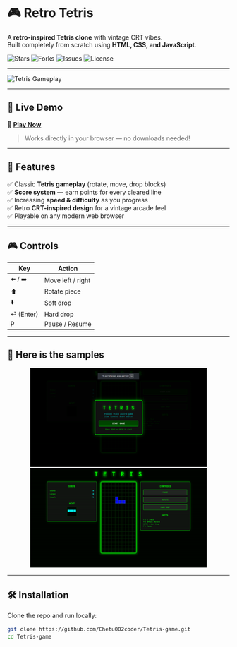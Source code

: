 # 🎮 Retro Tetris

A **retro-inspired Tetris clone** with vintage CRT vibes.  
Built completely from scratch using **HTML, CSS, and JavaScript**.  

![Stars](https://img.shields.io/github/stars/Chetu002coder/Tetris-game?style=social)
![Forks](https://img.shields.io/github/forks/Chetu002coder/Tetris-game?style=social)
![Issues](https://img.shields.io/github/issues/Chetu002coder/Tetris-game)
![License](https://img.shields.io/github/license/Chetu002coder/Tetris-game)

---

<!-- 🎥 Gameplay GIF -->
![Tetris Gameplay](https://media.newyorker.com/photos/605e365ba5291a129cb459c2/16:9/w_1600,h_900,c_limit/Sweet-ClassicTetris-smaller.gif)

---

## 🚀 Live Demo
🔗 **[Play Now](https://chetu002coder.github.io/Tetris-game/)**  

> Works directly in your browser — no downloads needed!

---

## 🎯 Features
✅ Classic **Tetris gameplay** (rotate, move, drop blocks)  
✅ **Score system** — earn points for every cleared line  
✅ Increasing **speed & difficulty** as you progress  
✅ Retro **CRT-inspired design** for a vintage arcade feel  
✅ Playable on any modern web browser  

---

## 🎮 Controls
| Key            | Action              |
|----------------|---------------------|
| ⬅️ / ➡️       | Move left / right   |
| ⬆️             | Rotate piece        |
| ⬇️             | Soft drop           |
| ⏎ (Enter)      | Hard drop           |
| P              | Pause / Resume      |

---

## 📸 Here is the samples
<p align="center">
  <img src="images/game-preview1.png" width="400" />
  <img src="images/game-preview2.png" width="400" />
</p>

---

## 🛠️ Installation
Clone the repo and run locally:

```bash
git clone https://github.com/Chetu002coder/Tetris-game.git
cd Tetris-game
